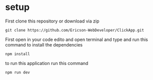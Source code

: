 # setup 

First clone this repository or download via zip

```
git clone https://github.com/Ericson-WebDeveloper/ClickApp.git
```

First open in your code edito and open terminal and type and run this command to install the dependencies

```
npm install
```


to run this application run this command

```
npm run dev
```